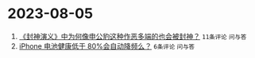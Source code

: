 # 2023-08-05

1. [《封神演义》中为何像申公豹这种作恶多端的也会被封神？](https://www.v2ex.com/t/962560) `11条评论` `问与答`
1. [iPhone 电池健康低于 80%会自动降频么？](https://www.v2ex.com/t/962557) `6条评论` `问与答`
